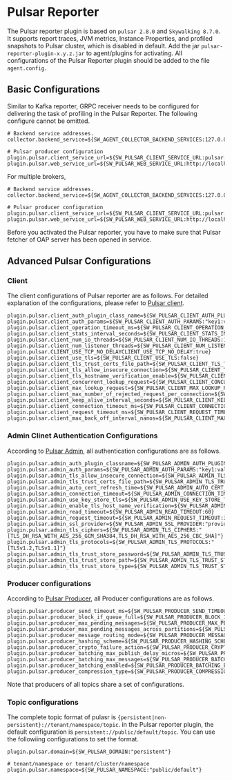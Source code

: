 # Pulsar Reporter
The Pulsar reporter plugin is based on `pulsar 2.8.0` and `Skywalking 8.7.0`. It supports report traces, JVM metrics, Instance Properties, and profiled snapshots to Pulsar cluster, which is disabled in default. Add the jar `pulsar-reporter-plugin-x.y.z.jar` to agent/plugins for activating. All configurations of the Pulsar Reporter plugin should be added to the file `agent.config`.

## Basic Configurations
Similar to Kafka reporter, GRPC receiver needs to be configured for delivering the task of profiling in the Pulsar Reporter. The following configure cannot be omitted.

```
# Backend service addresses.
collector.backend_service=${SW_AGENT_COLLECTOR_BACKEND_SERVICES:127.0.0.1:11800}

# Pulsar producer configuration
plugin.pulsar.client_service_url=${SW_PULSAR_CLIENT_SERVICE_URL:pulsar://localhost:6650}
plugin.pulsar.web_service_url=${SW_PULSAR_WEB_SERVICE_URL:http://localhost:8080}
```
For multiple brokers,
```
# Backend service addresses.
collector.backend_service=${SW_AGENT_COLLECTOR_BACKEND_SERVICES:127.0.0.1:11800}

# Pulsar producer configuration
plugin.pulsar.client_service_url=${SW_PULSAR_CLIENT_SERVICE_URL:pulsar://localhost:6650,localhost:6651,localhost:6652}
plugin.pulsar.web_service_url=${SW_PULSAR_WEB_SERVICE_URL:http://localhost:8080,localhost:8081,localhost:8082}
```
Before you activated the Pulsar reporter, you have to make sure that Pulsar fetcher of OAP server has been opened in service.
## Advanced Pulsar Configurations
### Client
The client configurations of Pulsar reporter are as follows. For detailed explanation of the configurations, please refer to [Pulsar client](https://pulsar.apache.org/docs/en/2.8.0/client-libraries-java/#client).
```
plugin.pulsar.client_auth_plugin_class_name=${SW_PULSAR_CLIENT_AUTH_PLUGIN_CLASS_NAME:"com.org.MyAuthPluginClass"}
plugin.pulsar.client_auth_params=${SW_PULSAR_CLIENT_AUTH_PARAMS:"key1:val1,key2:val2"}
plugin.pulsar.client_operation_timeout_ms=${SW_PULSAR_CLIENT_OPERATION_TIMEOUT_MS:30000}
plugin.pulsar.client_stats_interval_seconds=${SW_PULSAR_CLIENT_STATS_INTERVAL_SECONDS:60}
plugin.pulsar.client_num_io_threads=${SW_PULSAR_CLIENT_NUM_IO_THREADS:1}
plugin.pulsar.client_num_listener_threads=${SW_PULSAR_CLIENT_NUM_LISTENER_THREADS:1}
plugin.pulsar.CLIENT_USE_TCP_NO_DELAYCLIENT_USE_TCP_NO_DELAY:true}
plugin.pulsar.client_use_tls=${SW_PULSAR_CLIENT_USE_TLS:false}
plugin.pulsar.client_tls_trust_certs_file_path=${SW_PULSAR_CLIENT_TLS_TRUST_CERTS_FILE_PATH:"path"}
plugin.pulsar.client_tls_allow_insecure_connection=${SW_PULSAR_CLIENT_TLS_ALLOW_INSECURE_CONNECTION:false}
plugin.pulsar.client_tls_hostname_verification_enable=${SW_PULSAR_CLIENT_TLS_HOSTNAME_VERIFICATION_ENABLE:false}
plugin.pulsar.client_concurrent_lookup_request=${SW_PULSAR_CLIENT_CONCURRENT_LOOKUP_REQUEST:5000}
plugin.pulsar.client_max_lookup_request=${SW_PULSAR_CLIENT_MAX_LOOKUP_REQUEST:50000}
plugin.pulsar.client_max_number_of_rejected_request_per_connection=${SW_PULSAR_CLIENT_MAX_NUMBER_OF_REJECTED_REQUEST_PER_CONNECTION:50}
plugin.pulsar.client_keep_alive_interval_seconds=${SW_PULSAR_CLIENT_KEEP_ALIVE_INTERVAL_SECONDS:30}
plugin.pulsar.client_connection_timeout_ms=${SW_PULSAR_CLIENT_CONNECTION_TIMEOUT_MS:10000}
plugin.pulsar.client_request_timeout_ms=${SW_PULSAR_CLIENT_REQUEST_TIMEOUT_MS:60000}
plugin.pulsar.client_max_back_off_interval_nanos=${SW_PULSAR_CLIENT_MAX_BACK_OFF_INTERVAL_NANOS:30000000000}
```

### Admin Clinet Authentication Configurations
According to [Pulsar Admin](https://pulsar.apache.org/docs/en/2.8.0/admin-api-overview/), all authentication configurations are as follows.
```
plugin.pulsar.admin_auth_plugin_classname=${SW_PULSAR_ADMIN_AUTH_PLUGIN_CLASSNAME:"com.org.MyAuthPluginClass"}
plugin.pulsar.admin_auth_params=${SW_PULSAR_ADMIN_AUTH_PARAMS:"key1:val1,key2:val2"}
plugin.pulsar.admin_tls_allow_insecure_connection=${SW_PULSAR_ADMIN_TLS_ALLOW_INSECURE_CONNECTION:false}
plugin.pulsar.admin_tls_trust_certs_file_path=${SW_PULSAR_ADMIN_TLS_TRUST_CERTS_FILE_PATH:null}
plugin.pulsar.admin_auto_cert_refresh_time=${SW_PULSAR_ADMIN_AUTO_CERT_REFRESH_TIME:300}
plugin.pulsar.admin_connection_timeout=${SW_PULSAR_ADMIN_CONNECTION_TIMEOUT:60}
plugin.pulsar.admin_use_key_store_tls=${SW_PULSAR_ADMIN_USE_KEY_STORE_TLS:false}
plugin.pulsar.admin_enable_tls_host_name_verification=${SW_PULSAR_ADMIN_ENABLE_TLS_HOST_NAME_VERIFICATION:false}
plugin.pulsar.admin_read_timeout=${SW_PULSAR_ADMIN_READ_TIMEOUT:60}
plugin.pulsar.admin_request_timeout=${SW_PULSAR_ADMIN_REQUEST_TIMEOUT:300}
plugin.pulsar.admin_ssl_provider=${SW_PULSAR_ADMIN_SSL_PROVIDER:"provider"}
plugin.pulsar.admin_tls_ciphers=${SW_PULSAR_ADMIN_TLS_CIPHERS:"[TLS_DH_RSA_WITH_AES_256_GCM_SHA384,TLS_DH_RSA_WITH_AES_256_CBC_SHA]"}
plugin.pulsar.admin_tls_protocols=${SW_PULSAR_ADMIN_TLS_PROTOCOLS:"[TLSv1.2,TLSv1.1]"}
plugin.pulsar.admin_tls_trust_store_password=${SW_PULSAR_ADMIN_TLS_TRUST_STORE_PASSWORD:"password"}
plugin.pulsar.admin_tls_trust_store_path=${SW_PULSAR_ADMIN_TLS_TRUST_STORE_PATH:"path"}
plugin.pulsar.admin_tls_trust_store_type=${SW_PULSAR_ADMIN_TLS_TRUST_STORE_TYPE:"JKS"}
```
### Producer configurations
According to [Pulsar Producer](https://pulsar.apache.org/docs/en/2.8.0/client-libraries-java/#producer), all Producer configurations are as follows.
```
plugin.pulsar.producer_send_timeout_ms=${SW_PULSAR_PRODUCER_SEND_TIMEOUT_MS:30000}
plugin.pulsar.producer_block_if_queue_full=${SW_PULSAR_PRODUCER_BLOCK_IF_QUEUE_FULL:false}
plugin.pulsar.producer_max_pending_messages=${SW_PULSAR_PRODUCER_MAX_PENDING_MESSAGES:1000}
plugin.pulsar.producer_max_pending_messages_across_partitions=${SW_PULSAR_PRODUCER_MAX_PENDING_MESSAGES_ACROSS_PARTITIONS:50000}
plugin.pulsar.producer_message_routing_mode=${SW_PULSAR_PRODUCER_MESSAGE_ROUTING_MODE:"RoundRobinPartition"}
plugin.pulsar.producer_hashing_scheme=${SW_PULSAR_PRODUCER_HASHING_SCHEME:"JavaStringHash"}
plugin.pulsar.producer_crypto_failure_action=${SW_PULSAR_PRODUCER_CRYPTO_FAILURE_ACTION:"FAIL"}
plugin.pulsar.producer_batching_max_publish_delay_micros=${SW_PULSAR_PRODUCER_BATCHING_MAX_PUBLISH_DELAY_MICROS:1000}
plugin.pulsar.producer_batching_max_messages=${SW_PULSAR_PRODUCER_BATCHING_MAX_MESSAGES:1000}
plugin.pulsar.producer_batching_enabled=${SW_PULSAR_PRODUCER_BATCHING_ENABLED:true}
plugin.pulsar.producer_compression_type=${SW_PULSAR_PRODUCER_COMPRESSION_TYPE:"NONE"}
```
Note that producers of all topics share a set of configurations.
### Topic configurations
The complete topic format of pulasr is `{persistent|non-persistent}://tenant/namespace/topic`. in the Pulsar reporter plugin, the default configuration is `persistent://public/default/topic`.
You can use the followiing configurations to set the format.
```
plugin.pulsar.domain=${SW_PULSAR_DOMAIN:"persistent"}

# tenant/namespace or tenant/cluster/namespace
plugin.pulsar.namespace=${SW_PULSAR_NAMESPACE:"public/default"}
```